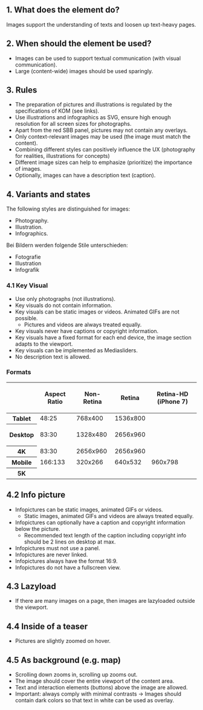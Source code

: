 ## 1. What does the element do?
Images support the understanding of texts and loosen up text-heavy pages.

## 2. When should the element be used?
* Images can be used to support textual communication (with visual communication).
* Large (content-wide) images should be used sparingly.

## 3. Rules 
* The preparation of pictures and illustrations is regulated by the specifications of KOM (see links).
* Use illustrations and infographics as SVG, ensure high enough resolution for all screen sizes for photographs.
* Apart from the red SBB panel, pictures may not contain any overlays.
* Only context-relevant images may be used (the image must match the content).
* Combining different styles can positively influence the UX (photography for realities, illustrations for concepts)
* Different image sizes can help to emphasize (prioritize) the importance of images.
* Optionally, images can have a description text (caption).

## 4. Variants and states
The following styles are distinguished for images:
* Photography.
* Illustration.
* Infographics.

Bei Bildern werden folgende Stile unterschieden:
* Fotografie
* Illustration
* Infografik

### 4.1 Key Visual
* Use only photographs (not illustrations).
* Key visuals do not contain information.
* Key visuals can be static images or videos. Animated GIFs are not possible.
    * Pictures and videos are always treated equally.
* Key visuals never have captions or copyright information.
* Key visuals have a fixed format for each end device, the image section adapts to the viewport.
* Key visuals can be implemented as Mediasliders.
* No description text is allowed.

### Formats
<table>
   <colgroup>
      <col>
      <col>
      <col>
      <col>
      <col>
   </colgroup>
   <thead>
      <tr role="row">
         <th colspan="1" scope="col">
         </th>
        <th colspan="1" scope="col">
               <p>Aspect Ratio</p>
         </th>
         <th colspan="1" scope="col">
               <p>Non-Retina</p>
         </th>
         <th colspan="1" scope="col">
               <p>Retina</p>
         </th>
         <th colspan="1" scope="col">
					 <p>Retina-HD (iPhone 7)</p>
         </th>
      </tr>
   </thead>
   <tbody>
      <tr>
         <th>Tablet</th>
         <td>48:25</td>
         <td>768x400</td>
         <td>1536x800</td>
         <td colspan="1"><br></td>
      </tr>
      <tr role="row">
         <th colspan="1"><strong>Desktop</strong></th>
         <td colspan="1">
            <p>83:30</p>
         </td>
         <td>
            <p>1328x480</p>
         </td>
         <td>
            <p>2656x960</p>
         </td>
         <td colspan="1" c><br></td>
      </tr>
      <tr role="row">
         <th colspan="1">4K</th>
         <td colspan="1">83:30</td>
         <td colspan="1">2656x960</td>
         <td colspan="1">2656x960</td>
         <td colspan="1"><br></td>
      </tr>
      <tr role="row">
         <th colspan="1">Mobile</th>
         <td colspan="1">166:133</td>
         <td colspan="1">320x266</td>
         <td colspan="1">640x532</td>
         <td colspan="1">960x798</td>
      </tr>
      <tr role="row">
         <th colspan="1">5K</th>
         <td colspan="1"><br></td>
         <td colspan="1"><br></td>
         <td colspan="1"><br></td>
         <td colspan="1"><br></td>
      </tr>
   </tbody>
</table>


## 4.2 Info picture 
* Infopictures can be static images, animated GIFs or videos.
    * Static images, animated GIFs and videos are always treated equally.
* Infopictures can optionally have a caption and copyright information below the picture.
    * Recommended text length of the caption including copyright info should be 2 lines on desktop at max.
* Infopictures must not use a panel.
* Infopictures are never linked.
* Infopictures always have the format 16:9.
* Infopictures do not have a fullscreen view.

## 4.3 Lazyload
* If there are many images on a page, then images are lazyloaded outside the viewport.

## 4.4 Inside of a teaser
* Pictures are slightly zoomed on hover.

## 4.5 As background (e.g. map)
* Scrolling down zooms in, scrolling up zooms out.
* The image should cover the entire viewport of the content area.
* Text and interaction elements (buttons) above the image are allowed.
* Important: always comply with minimal contrasts → Images should contain dark colors so that text in white can be used as overlay.